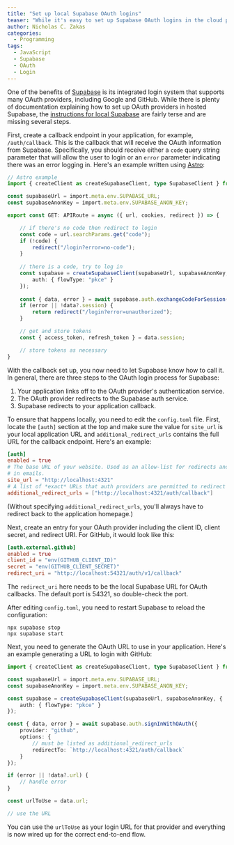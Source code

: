 ```yaml
---
title: "Set up local Supabase OAuth logins"
teaser: "While it's easy to set up Supabase OAuth logins in the cloud product, setting it up for a local development environment is a bit tricky."
author: Nicholas C. Zakas
categories:
  - Programming
tags:
  - JavaScript
  - Supabase
  - OAuth
  - Login
---
```


One of the benefits of [Supabase](https://supabase.com) is its integrated login system that supports many OAuth providers, including Google and GitHub. While there is plenty of documentation explaining how to set up OAuth providers in hosted Supabase, the [instructions for local Supabase](https://supabase.com/docs/guides/local-development/overview#use-auth-locally) are fairly terse and are missing several steps. 

First, create a callback endpoint in your application, for example, `/auth/callback`. This is the callback that will receive the OAuth information from Supabase. Specifically, you should receive either a `code` query string parameter that will allow the user to login or an `error` parameter indicating there was an error logging in. Here's an example written using [Astro](https://astro.build):

```ts
// Astro example
import { createClient as createSupabaseClient, type SupabaseClient } from '@supabase/supabase-js';

const supabaseUrl = import.meta.env.SUPABASE_URL;
const supabaseAnonKey = import.meta.env.SUPABASE_ANON_KEY;

export const GET: APIRoute = async ({ url, cookies, redirect }) => {

    // if there's no code then redirect to login
    const code = url.searchParams.get("code");
    if (!code) {
        redirect("/login?error=no-code");
    }
    
    // there is a code, try to log in
    const supabase = createSupabaseClient(supabaseUrl, supabaseAnonKey, {
        auth: { flowType: "pkce" }
    });
    
    const { data, error } = await supabase.auth.exchangeCodeForSession(code);
    if (error || !data?.session) {
        return redirect("/login?error=unauthorized");
    }

    // get and store tokens
    const { access_token, refresh_token } = data.session;

    // store tokens as necessary
}
```

With the callback set up, you now need to let Supabase know how to call it. In general, there are three steps to the OAuth login process for Supabase:

1. Your application links off to the OAuth provider's authentication service.
2. The OAuth provider redirects to the Supabase auth service.
3. Supabase redirects to your application callback.

To ensure that happens locally, you need to edit the `config.toml` file. First, locate the `[auth]` section at the top and make sure the value for `site_url` is your local application URL and `additional_redirect_urls` contains the full URL for the callback endpoint. Here's an example:

```toml
[auth]
enabled = true
# The base URL of your website. Used as an allow-list for redirects and for constructing URLs used
# in emails.
site_url = "http://localhost:4321"
# A list of *exact* URLs that auth providers are permitted to redirect to post authentication.
additional_redirect_urls = ["http://localhost:4321/auth/callback"]
```

(Without specifying `additional_redirect_urls`, you'll always have to redirect back to the application homepage.)

Next, create an entry for your OAuth provider including the client ID, client secret, and redirect URI. For GitHub, it would look like this:

```toml
[auth.external.github]
enabled = true
client_id = "env(GITHUB_CLIENT_ID)"
secret = "env(GITHUB_CLIENT_SECRET)"
redirect_uri = "http://localhost:54321/auth/v1/callback"
```

The `redirect_uri` here needs to be the local Supabase URL for OAuth callbacks. The default port is 54321, so double-check the port.

After editing `config.toml`, you need to restart Supabase to reload the configuration:

```shell
npx supabase stop
npx supabase start
```

Next, you need to generate the OAuth URL to use in your application. Here's an example generating a URL to login with GitHub:

```ts
import { createClient as createSupabaseClient, type SupabaseClient } from '@supabase/supabase-js';

const supabaseUrl = import.meta.env.SUPABASE_URL;
const supabaseAnonKey = import.meta.env.SUPABASE_ANON_KEY;

const supabase = createSupabaseClient(supabaseUrl, supabaseAnonKey, {
    auth: { flowType: "pkce" }
});

const { data, error } = await supabase.auth.signInWithOAuth({
    provider: "github",
    options: {
        // must be listed as additional_redirect_urls
        redirectTo: `http://localhost:4321/auth/callback`
    }
});

if (error || !data?.url) {
    // handle error
}

const urlToUse = data.url;

// use the URL
```

You can use the `urlToUse` as your login URL for that provider and everything is now wired up for the correct end-to-end flow.
